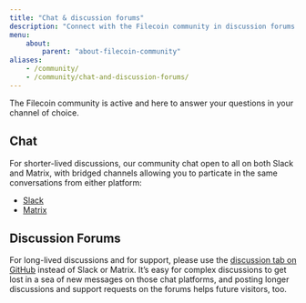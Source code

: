 ```yaml
---
title: "Chat & discussion forums"
description: "Connect with the Filecoin community in discussion forums or on IRC"
menu:
    about:
        parent: "about-filecoin-community"
aliases:
    - /community/
    - /community/chat-and-discussion-forums/
---
```


The Filecoin community is active and here to answer your questions in your channel of choice.

## Chat

For shorter-lived discussions, our community chat open to all on both Slack and Matrix, with bridged channels allowing you to particate in the same conversations from either platform:

- [Slack](https://filecoin.io/slack/)
- [Matrix](https://riot.im/app/#/group/+filecoin:matrix.org)

## Discussion Forums

For long-lived discussions and for support, please use the [discussion tab on GitHub](https://github.com/filecoin-project/community#forums) instead of Slack or Matrix. It’s easy for complex discussions to get lost in a sea of new messages on those chat platforms, and posting longer discussions and support requests on the forums helps future visitors, too.
